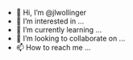 - 👋 Hi, I’m @jlwollinger
- 👀 I’m interested in ...
- 🌱 I’m currently learning ...
- 💞️ I’m looking to collaborate on ...
- 📫 How to reach me ...

<!---
jlwollinger/jlwollinger is a ✨ special ✨ repository because its `README.md` (this file) appears on your GitHub profile.
You can click the Preview link to take a look at your changes.
--->
